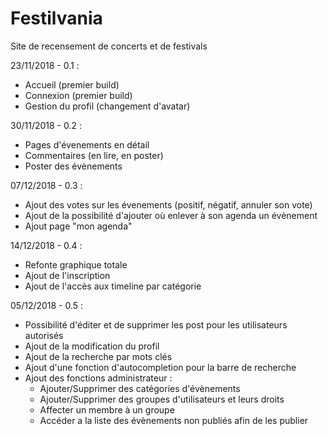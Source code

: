 # Festilvania
Site de recensement de concerts et de festivals

23/11/2018 - 0.1 :
- Accueil (premier build)
- Connexion (premier build)
- Gestion du profil (changement d'avatar)

30/11/2018 - 0.2 :
- Pages d'évenements en détail
- Commentaires (en lire, en poster)
- Poster des évènements

07/12/2018 - 0.3 :
- Ajout des votes sur les évenements (positif, négatif, annuler son vote)
- Ajout de la possibilité d'ajouter où enlever à son agenda un évènement
- Ajout page "mon agenda"

14/12/2018 - 0.4 :
- Refonte graphique totale
- Ajout de l'inscription
- Ajout de l'accès aux timeline par catégorie

05/12/2018 - 0.5 :
- Possibilité d'éditer et de supprimer les post pour les utilisateurs autorisés
- Ajout de la modification du profil
- Ajout de la recherche par mots clés
- Ajout d'une fonction d'autocompletion pour la barre de recherche
- Ajout des fonctions administrateur :
  - Ajouter/Supprimer des catégories d'évènements
  - Ajouter/Supprimer des groupes d'utilisateurs et leurs droits
  - Affecter un membre à un groupe
  - Accéder a la liste des évènements non publiés afin de les publier
